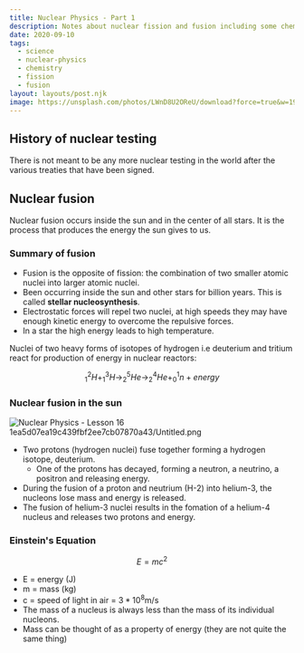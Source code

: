 ```yaml
---
title: Nuclear Physics - Part 1
description: Notes about nuclear fission and fusion including some chemical equations.
date: 2020-09-10
tags:
  - science
  - nuclear-physics
  - chemistry
  - fission
  - fusion
layout: layouts/post.njk
image: https://unsplash.com/photos/LWnD8U2OReU/download?force=true&w=1920
---
```


## History of nuclear testing

There is not meant to be any more nuclear testing in the world after the various treaties that have been signed.

## Nuclear fusion

Nuclear fusion occurs inside the sun and in the center of all stars. It is the process that produces the energy the sun gives to us.

### Summary of fusion

- Fusion is the opposite of fission: the combination of two smaller atomic nuclei into larger atomic nuclei.
- Been occurring inside the sun and other stars for billion years. This is called **stellar nucleosynthesis**.
- Electrostatic forces will repel two nuclei, at high speeds they may have enough kinetic energy to overcome the repulsive forces.
- In a star the high energy leads to high temperature.

Nuclei of two heavy forms of isotopes of hydrogen i.e deuterium and tritium react for production of energy in nuclear reactors: 

$$_1^2H + _1^3H \to _2^5He \to _2^4He + _0^1n+energy$$

### Nuclear fusion in the sun

![Nuclear Physics - Lesson 16 1ea5d07ea19c439fbf2ee7cb07870a43/Untitled.png](https://cdn.srg.codes/images/notes/Nuclear%20Physics%20-%20Lesson%2016%201ea5d07ea19c439fbf2ee7cb07870a43/Untitled.png)

- Two protons (hydrogen nuclei) fuse together forming a hydrogen isotope, deuterium.
    - One of the protons has decayed, forming a neutron, a neutrino, a positron and releasing energy.
- During the fusion of a proton and neutrium (H-2) into helium-3, the nucleons lose mass and energy is released.
- The fusion of helium-3 nuclei results in the fomation of a helium-4 nucleus and releases two protons and energy.

### Einstein's Equation

$$E = mc^2$$

- E = energy (J)
- m = mass (kg)
- c = speed of light in air = $3 * 10^8$m/s
- The mass of a nucleus is always less than the mass of its individual nucleons.
- Mass can be thought of as a property of energy (they are not quite the same thing)